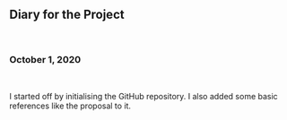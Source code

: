 ## Diary for the Project

&nbsp;

### October 1, 2020

&nbsp;

I started off by initialising the GitHub repository. I also added some basic references like the proposal to it.
